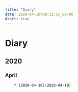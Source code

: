 ```yaml
---
title: "Diary"
date: 2020-04-10T08:32:55_09:00
draft: true
---
```

# Diary

## 2020

### April
        * [2020-04-10](2020-04-10)

